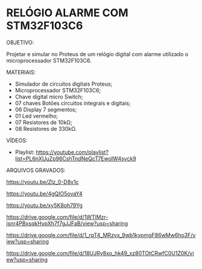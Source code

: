 # RELÓGIO ALARME COM STM32F103C6

OBJETIVO:

Projetar e simular no Proteus de um relógio digital com alarme utilizado o microprocessador STM32F103C6.

 MATERIAIS:

*	Simulador de circuitos digitais Proteus;
*	Microprocessador STM32F103C6;
*	Chave digital micro Switch;
*	07 chaves Botões circuitos integrais e digitais;
*	06 Display 7 segmentos;
*	01 Led vermelho;
*	07 Resistores de 10kΩ;
*	08 Resistores de 330kΩ.

VÍDEOS:

* Playlist: https://youtube.com/playlist?list=PL6nXUuZp96CshTndNeQcT7EwoIW4syck9

ARQUIVOS GRAVADOS:

https://youtu.be/ZIz_0-D8v1c

https://youtu.be/4gQIO5ovaY4

https://youtu.be/xy5K8oh79Yg

https://drive.google.com/file/d/1WTlMzr-jsnr4PBxsqkHvpXh7f7gJJFaB/view?usp=sharing

https://drive.google.com/file/d/1_rpT4_MRzyx_9wb1kypmgF86wMw6ho3F/view?usp=sharing

https://drive.google.com/file/d/18UJRy8xo_hk49_xz80TOtCRwfC0U1Z0K/view?usp=sharing
